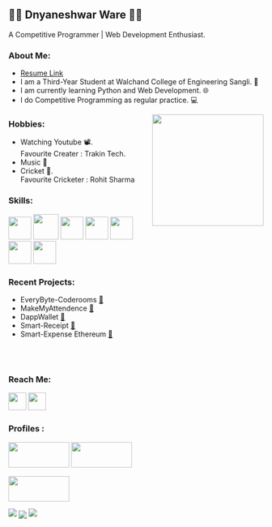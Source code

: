 ## 👨‍💻 Dnyaneshwar Ware 👨‍💻
A Competitive Programmer | Web Development Enthusiast.

### About Me:
+ <a href="https://drive.google.com/file/d/1cZv8e1NCp0CktdbA-5syUYUHBn7fOx-5/view?usp=sharing"> Resume Link </a>
+ I am a Third-Year Student at Walchand College of Engineering Sangli. 🏫
+ I am currently learning Python and Web Development. 🌐
+ I do Competitive Programming as regular practice. 💻

<img align="right" src="https://media.giphy.com/media/dZX3AduGrY3uJ7qCsx/source.gif" width="220">

### Hobbies:
  + Watching Youtube 📽.<br>
  Favourite Creater : Trakin Tech. 
  + Music 🎵
  + Cricket 🏏.<br>
  Favourite Cricketer : Rohit Sharma
  
### Skills:  
<img src="https://image.flaticon.com/icons/svg/1822/1822899.svg" width="45">   <img src="https://cdn.iconscout.com/icon/free/png-512/c-programming-569564.png" width="50">    <img src="https://user-images.githubusercontent.com/42747200/46140125-da084900-c26d-11e8-8ea7-c45ae6306309.png" width="45">    <img src="https://www.pinclipart.com/picdir/big/336-3367489_mongodb-mongodb-nosql-logo-clipart.png" width="45" height="45"> 
  <img src="https://camo.githubusercontent.com/f253b5f42f7d28023b29b06220ade4929d58c90772f9da0b100b16558fca7903/68747470733a2f2f696d616765732e7475746f7269616c656467652e6e65742f696d616765732f6e6f64652e706e67" width="45" height="45"> <img src="https://1000logos.net/wp-content/uploads/2020/09/JavaScript-Logo.png" width="45" height="45">  <img src="https://www.adequateinfosoft.com/Assest/images/express.png" width="45" height="45">

  
### Recent Projects:
  + EveryByte-Coderooms <a href="https://github.com/Dnyaneshwar-dev/everybyte-coderooms"> 📎 </a>
  + MakeMyAttendence <a href="https://github.com/Dnyaneshwar-dev/makemyattendance-api"> 📎 </a>
  + DappWallet  <a href="https://github.com/Dnyaneshwar-dev/DappWallet"> 📎 </a>
  + Smart-Receipt <a href="https://github.com/Dnyaneshwar-dev/Smart-Receipt-Generator"> 📎 </a>
  + Smart-Expense Ethereum <a href="https://github.com/Dnyaneshwar-dev/Smart-Expense"> 📎 </a>

<br>
<br>


### Reach Me:
<a href="https://www.linkedin.com/in/dnyaneshwar2023/"><img src="https://image.flaticon.com/icons/svg/174/174857.svg" width="35"></a>   <a href="https://www.instagram.com/dnyaneshwar9987/"><img src="https://image.flaticon.com/icons/svg/174/174855.svg" width="35"></a>    

### Profiles :
<a href="https://codeforces.com/profile/CodingBeast23"><img src = "https://sta.codeforces.com/s/26835/images/codeforces-logo-with-telegram.png" width = "120" height = "50"></a>
<a href="https://www.codechef.com/users/dpw4112001"><img src = "https://www.codechef.com/sites/all/themes/abessive/logo.svg" width = "120" height = "50"></a>

<a href="https://www.hackerearth.com/@dpw4112001"><img src = "https://blog-c7ff.kxcdn.com/blog/wp-content/uploads/2015/09/logo_new.png" width = "120" height = "50"></a>

<img src="https://github-readme-stats.vercel.app/api/top-langs?username=Dnyaneshwar-dev&amp;show_icons=true&amp;theme=dark&amp;locale=en&amp;layout=compact" style="max-width:100%;">
<img align="center" src="https://github-readme-streak-stats.herokuapp.com/?user=Dnyaneshwar-dev&amp;theme=dark" style="max-width:100%;">

<img src="https://activity-graph.herokuapp.com/graph?username=Dnyaneshwar-dev&amp;bg_color=FFFFFF&amp;color=000000&amp;line=000000&amp;point=00FF00" style="max-width:100%;">


